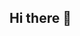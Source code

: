 ## Hi there 👋

<!--
**ghazal-coder/ghazal-coder** is a ✨ _special_ ✨ repository because its `README.md` (this file) appears on your GitHub profile.
"🚀 Passionate Front-End Development student at Hyper Island, crafting the digital world with magical code! ✨ 
Mastering HTML, CSS, and JavaScript to create mind-blowing user experiences that captivate users 🎨 
Enthusiastic about React and Vue.js for building dynamic and fast applications ⚡️
In love with creative challenges and solving coding puzzles, always ready to learn and explore new frontiers! 💡🔍 
Diving deep into the world of responsive design and coding best practices 📱 
My mission: Become a skilled front-end developer who builds websites that not only look stunning but also elevate user experience to a whole new level 🌐
Let's build the future of the web together - where technology and creativity dance in harmony! ✨🕺💃"
